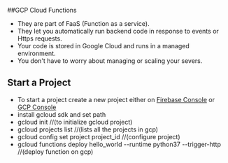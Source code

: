##GCP Cloud Functions
* They are part of FaaS (Function as a service).
* They let you automatically run backend code in response to events or Https requests.
* Your code is stored in Google Cloud and runs in a managed environment.
* You don't have to worry about managing or scaling your severs.

## Start a Project
* To start a project create a new project either on [Firebase Console](https://console.firebase.google.com/) or [GCP Console](https://console.cloud.google.com/)
* install gcloud sdk and set path
* gcloud init //(to initialize gcloud project)
* gcloud projects list //(lists all the projects in gcp)
* gcloud config set project project_id //(configure project)
* gcloud functions deploy hello_world --runtime python37 --trigger-http //(deploy function on gcp)
